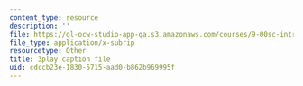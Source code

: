 ```yaml
---
content_type: resource
description: ''
file: https://ol-ocw-studio-app-qa.s3.amazonaws.com/courses/9-00sc-introduction-to-psychology-fall-2011/cdccb23e18305715aad0b862b969995f_vf1U3Nt3HQk.vtt
file_type: application/x-subrip
resourcetype: Other
title: 3play caption file
uid: cdccb23e-1830-5715-aad0-b862b969995f
---
```

